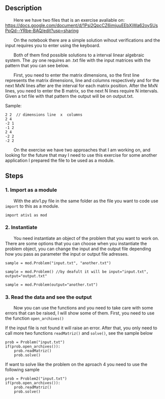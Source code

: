 ## Description

&nbsp;&nbsp;&nbsp;&nbsp;&nbsp;&nbsp; Here we have two files that is an exercise avaliable on: https://docs.google.com/document/d/1Psi2QpcCZ6imjuuEEbXjWa62oySUsPpQd--YRbe-BAQ/edit?usp=sharing

&nbsp;&nbsp;&nbsp;&nbsp;&nbsp;&nbsp; On the notebook there are a simple solution wihout verifications and the input requires you to enter using the keyboard.

&nbsp;&nbsp;&nbsp;&nbsp;&nbsp;&nbsp; Both of them find possible solutions to a interval linear algebraic system. The .py one requires an .txt file with the input matrices with the  pattern that you can see below.

&nbsp;&nbsp;&nbsp;&nbsp;&nbsp;&nbsp; First, you need to enter the matrix dimensions, so the first line represents the matrix dimensions, line and columns respectively and for the next MxN lines after are the interval for each matrix position. After the MxN lines, you need to enter the B matrix, so the next N lines require N intervals. Given a txt file with that pattern the output will be on output.txt.

Sample:

```
2 2  // dimensions line  x  columns 
2 4 
-2 1 
-1 2 
2 4 
-2 2 
-2 2 
```

&nbsp;&nbsp;&nbsp;&nbsp;&nbsp;&nbsp; On the exercise we have two approaches that I am working on, and looking for the future that may I need to use this exercise for some another application I prepared the file to be used as a module. 

## Steps

### 1. Import as a module

&nbsp;&nbsp;&nbsp;&nbsp;&nbsp;&nbsp; With the ativ1.py file in the same folder as the file you want to code use ``` import ``` to this as a module.

```
import ativ1 as mod
```

### 2. Instantiate

&nbsp;&nbsp;&nbsp;&nbsp;&nbsp;&nbsp; You need instantiate an object of the problem that you want to work on. There are some options that you can choose when you instantiate the problem object, you can change the input and the output file depending how you pass as parameter the input or output file adresses.

```
sample = mod.Problem("input.txt", "another.txt")
```
```
sample = mod.Problem() //by deafult it will be input="input.txt", output="output.txt"
```
```
sample = mod.Problem(output="another.txt")
```
### 3. Read the data and see the output
&nbsp;&nbsp;&nbsp;&nbsp;&nbsp;&nbsp; Now you can use the functions and you need to take care with some errors that can be raised, I will show some of them. First, you need to use the function ```open_archives()```

If the input file is not found it will raise an error. After that, you only need to call more two functions ```readMatriz()``` and ```solve()```, see the sample below

```
prob = Problem("input.txt")
if(prob.open_archives()):
    prob.readMatriz()
    prob.solve()
```
If want to solve like the problem on the aproach 4 you need to use the following sample

```
prob = Problem2("input.txt")
if(prob.open_archives()):
    prob.readMatriz()
    prob.solve()
```


